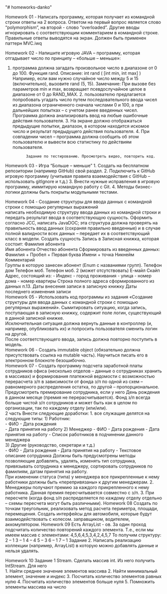 "# homeworks-danko" 

Homework 01 - Написать программу, которая получает из командной строки ответы на 
2 вопроса. Ответом на первый вопрос является слово “polymorphism”, на второй - 
слово “overloaded”. Другие вводы игнорировать с соответствующим комментарием в командной строке. 
              Правильные ответы выводятся на экран. 
              Должен быть применен паттерн MVC.iwq
              
Homework 02 - Напишите игровую JAVA – программу, которая отгадывает число по принципу – «больше – 
меньше»: 
1. программа должна загадать произвольное число в диапазоне от 0 до 100.
             Функция rand. Описание:
             int rand ( [int min, int max] )
             Например, если вам нужно случайное число между 5 и 15 (включительно), 
             вызовите rand (5, 15).
             Замечание: При вызове без параметров min и max, возвращает псевдослучайное целое 
             в диапазоне от 0 до RAND_MAX.
             2. пользователю предлагается попробовать угадать число путем последовательного 
             ввода чисел из диапазона ограниченного сначала числами 0 и 100, а при дальнейших 
             попытках – с учетом ранее введенных чисел. Программа должна анализировать ввод 
             на любые ошибочные действия пользователя.
             3. На экране должно отображаться предыдущие попытки, диапазон, в котором находится 
             искомое число и результат предыдущего действия пользователя.
             4. При совпадении чисел – программа должна сообщить об этом пользователю и вывести 
             всю статистику по действиям пользователя.   
             
             Задание по тестированию. Просмотреть видео, повторить код.      
Homework 03 - Игра “Больше – меньше”
             1. Создать на бесплатном репозитории (например GitHub) свой раздел.
             2. Подключить к GitHub игровую программу (учитывая правила взаемодействия с GitHub – использовать gitIgnore и т.д.)
             3. Внести нужные исправления в игровую программу, иммитирую командную работу с Git.
             4. Методы бизнес-логики должны быть покрыты модульными тестами.
             
Homework 04 - Создание структуры для ввода данных с командной строки с помощью регулярных выражений  
              написать необходимую структуру ввода данных из командной строки и передать результат ввода в соответствующую сущность. 
              Оформить согласно JCC,  написать JavaDOC; 
              эта структура должна проверять на правильность ввод данных (сохраняя правильно введенные) и в случае полной валидности 
              всех данных – передает их в соответствующий класс в модели. 
              Создать сущность Запись в Записная книжка, которая состоит: 
              Фамилия абонента  
              Имя абонента 
              Отчество абонента 
              Сформировать из введенных данных: Фамилия + Пробел + Первая буква Имени + точка 
              Никнейм  
              Комментарий  
              Группы в которую занесен абонент (Enum с названиями групп). 
              Телефон дом 
              Телефон моб. 
              Телефон моб. 2 (может отсутствовать) 
              Е-майл 
              Скайп 
              Адрес, состоящий из: 
              - Индекс 
              - город проживания 
              - улица 
              - номер дома 
              - номер квартиры 
              Строка полного адреса сформированного из данных п.13. 
              Даты внесения записи в записную книжку 
              Даты последнего изменения записи             
Homework 05 - Использовать код программы из задания «Создание структуры для ввода данных с командной строки с помощью 
              регулярных выражений». 
              Сымитировать ситуацию, когда запись, поступающая в записную книжку, содержит поле логин,  существующий в 
              данной записной книжке.  
              Исключительная ситуация должна вернуть данные в контроллер (и, например, опубликовать их) и попросить 
              пользователя сменить логин на другой.  
              После соответствующего ввода, запись должна повторно поступить в модель.    
Homework 06 - Создать immutable object (обязательно должна присутствовать ссылка на mutable часть). Научиться писать 
              его в электронном блокноте безошибочно.    
Homework 07 - Создать программу подсчета заработной платы сотрудников офиса (несколько отделов – данные о сотрудниках хранить 
              в массивах) и формирования платежной ведомости с возможностью перерасчета з/п в зависимости от фонда з/п по 
              одной из схем – равномерного распределения остатка, по другой – пропорциональное. 
              Предусмотреть премирование сотрудника, если у него День рождения в данном месяце (премия не перерасчитывается). 
              Фонд з/п всегда больше чистой з/п сотрудников и может быть как в целом по организации, так по каждому отделу 
              (или/или).                      
              2 часть 
              Внести следующие доработки: 
              1. все служащие делятся на следующие типы: 
              1) Работник:  
              - ФИО 
              - Дата рождения  
              - Дата принятия на работу 
              2) Менеджер 
              - ФИО 
              - Дата рождения 
              - Дата принятия на работу 
              - Список работников в подчинении данного менеджера  
              3) Другие (руководство, секретари и т.д.)  
              - ФИО 
              - Дата рождения 
              - Дата принятия на работу 
              - Текстовое описание сотрудника 
              Должны быть предусмотрены методы позволяющие добавлять, удалять, изменять тип сотрудника, привязывать 
              сотрудника к менеджеру, сортировать сотрудников по фамилиям, датам принятия на работу.  
              При изменении статуса (типа) у менеджера все прикрепленные к нему работники должны быть «перепривязаны» к 
              другим менеджерам. 
              2. Менеджеры получают премию за каждого прикрепленного к нему работника. Данная премия пересчитывается 
              совместно с з/п. 
              3. При пересчете (когда фонд з/п распределяется по каждому отделу отдельно – схемы пересчета могут быть 
              различными). 
Homework 08   Создать по точкам треугольник, реализовать метод расчета периметра, площади, перемещения. 
              Создать интерфейсы для автомобиля, которые будут взаимодействовать с колесом. заправщиком, водителем, 
              аккомулятором. 
Homework 09   Есть ArrayList<Integer> - ов. За один проход подсчитать количество повторений каждого элемента. Т.е., 
              если мы имеем массив с элементами: 4,5,6,4,5,3,4,2,4,5,7 То получим структуру: 
              2 – 1 3 – 1 4 – 4 5 – 3 6 – 1 7 – 1 
              Задание 2. Написать реализацию коллекции (например, 
              ArrayList) в которую можно добавлять данные и нельзя удалять.  
              

Homework 10   Задание 1 Stream. 
              Сделать массив int. Из него получить IntStream. Для него  
              1. Найти среднее значение элементов массива 
              2. Найти минимальный элемент, значение и индекс 
              3. Посчитать количество элементов равных нулю 
              4. Посчитать количество элементов больше нуля 
              5. Помножить элементы массива на число               
                          